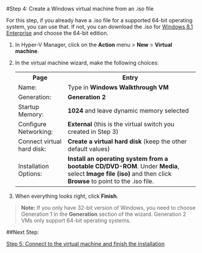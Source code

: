 #Step 4: Create a Windows virtual machine from an .iso file

For this step, if you already have a .iso file for a supported 64-bit operating system, you can use that.
If not, you can download the .iso for [Windows 8.1 Enterprise](http://www.microsoft.com/en-us/evalcenter/evaluate-windows-8-1-enterprise) and choose the 64-bit edition.

1.  In Hyper-V Manager, click on the **Action** menu > **New** > **Virtual machine**.
2.  In the virtual machine wizard, make the following choices:
    
    <table>
      <tr>
        <th caps_internal_Id="0762a451-0cf5-4c37-97b8-3b1a636684ee">Page</th>
        <th caps_internal_Id="72f8e8cd-3734-4969-a07c-4fe8c6e77174">Entry</th>
      </tr>
      <tr>
        <td caps_internal_Id="1afea42a-08d9-4398-bcba-5642a8fce48a">Name:</td>
        <td>Type in <b caps_internal_Id="dbff3b5b-af08-43b4-8567-0eb913bcb75f">Windows Walkthrough VM</b></td>
      </tr>
      <tr>
        <td caps_internal_Id="00c9ed8d-8af0-44b9-af38-44d1cf55c80c">Generation:</td>
        <td>
          <b caps_internal_Id="68bc5e6e-2b89-4996-8cd0-e9bf6638c61f">Generation 2</b>
        </td>
      </tr>
      <tr>
        <td caps_internal_Id="28d37ddb-fbe1-40ba-bdb1-7b904b42dc59">Startup Memory:</td>
        <td>
          <b caps_internal_Id="c69af676-f63a-4d6d-b548-af8a6d9cc9d8">1024</b> and leave dynamic memory selected</td>
      </tr>
      <tr>
        <td caps_internal_Id="b6ade329-1e8b-40cf-8655-e5dc5afdeffe">Configure Networking:</td>
        <td>
          <b caps_internal_Id="c7d785fd-227f-4eea-8af3-6a3316c554d8">External</b> (this is the virtual switch you created in Step 3)</td>
      </tr>
      <tr>
        <td caps_internal_Id="331aaf2c-019d-4530-a6b1-32f55ebc7eba">Connect virtual hard disk:</td>
        <td>
          <b caps_internal_Id="16824248-225d-476d-a4f1-967092d7a3d4">Create a virtual hard disk</b> (keep the other default values) </td>
      </tr>
      <tr>
        <td caps_internal_Id="71310382-de2a-4526-86c8-12dbeaeb8183">Installation Options:</td>
        <td>
          <b caps_internal_Id="bc2b34e4-b29a-4021-a446-5964fbc43a41">Install an operating system from a bootable CD/DVD-ROM</b>. Under <b caps_internal_Id="094432e0-d65f-4336-85e3-5511b81cddba">Media</b>, select <b caps_internal_Id="47eeef94-2f0a-49d3-b495-97141325f4d5">Image file (iso)</b> and then click <b caps_internal_Id="2a35b2fc-123e-4ce5-9e02-64300dc9bc8d">Browse</b> to point to the .iso file.</td>
      </tr>
    </table>
3.  When everything looks right, click **Finish**.

> **Note:** If you only have 32-bit version of Windows, you need to choose Generation 1 in the **Generation** section of the wizard.
> Generation 2 VMs only support 64-bit operating systems.
> 

##Next Step:

[Step 5: Connect to the virtual machine and finish the installation](walkthrough_vmconnect.md)



